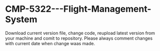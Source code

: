 # CMP-5322---Flight-Management-System
Download current version file, change code, reupload latest version from your machine and comit to repository. Please always comment changes with current date when change waas made.
